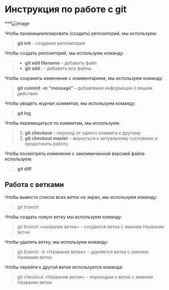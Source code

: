 # Инструкция по работе с git

***![image](https://user-images.githubusercontent.com/108428907/176997580-2d8877ef-6dab-4238-9d39-1fef049ceddf.png)

Чтобы проинициализировать (создать) репозиторий, мы используем: 
> **git init** - создание репозитория

Чтобы создать репозиторий, мы используем команду:

>+ **git add filename** - добавить файл
>+ **git add .** - добавить все файлы

Чтобы сохранить изменения с комментарием, мы используем команду:

> **git commit -m "message"** – добавление информации о вашем действии

Чтобы увидеть журнал коммитов, мы используем команду:
> **git log**

Чтобы перемещаться по коммитам, мы используем:
>1. **git checkout** – переход от одного коммита к другому
>2. **git checkout master** – вернуться к актуальному состоянию и продолжить работу

Чтобы посмотреть изменения с закоммиченной версией файла используем:
> **git diff**

## Работа с ветками
Чтобы вывести список всех веток на экран, мы используем команду:
> git branch

Чтобы создать новую ветку мы используем команду:
> git branch <название ветки> - создается ветка с именем Название ветки

Чтобы удалить ветку, мы используем команду:
>git branch -d <Название ветки> - удаляется ветка с именем Название ветки

Чтобы перейти к другой ветке используется команда:
> git checkout <Название ветки> - переходим к ветке с именем Название ветки
